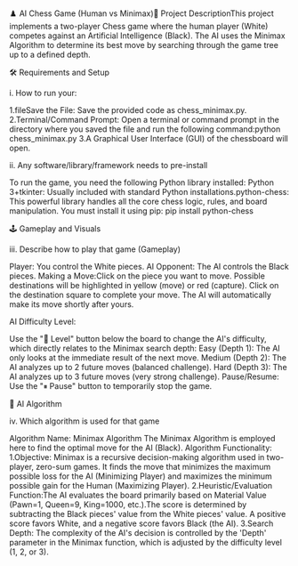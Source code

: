♟️ AI Chess Game (Human vs Minimax)🎯 
Project DescriptionThis project implements a two-player Chess game where the human player (White) competes against an Artificial Intelligence (Black). The AI uses the Minimax Algorithm to determine its best move by searching through the game tree up to a defined depth.

🛠️ Requirements and Setup 

i. How to run your:

1.fileSave the File: Save the provided code as chess_minimax.py.
2.Terminal/Command Prompt: Open a terminal or command prompt in the directory where you saved the file and run the following command:python chess_minimax.py
3.A Graphical User Interface (GUI) of the chessboard will open.

ii. Any software/library/framework needs to pre-install

To run the game, you need the following Python library installed:
Python 3+tkinter: 
Usually included with standard Python installations.python-chess: 
This powerful library handles all the core chess logic, rules, and board manipulation. You must install it using pip:
pip install python-chess

🕹️ Gameplay and Visuals

iii. Describe how to play that game (Gameplay)

Player: You control the White pieces.
AI Opponent: The AI controls the Black pieces.
Making a Move:Click on the piece you want to move.
Possible destinations will be highlighted in yellow (move) or red (capture).
Click on the destination square to complete your move.
The AI will automatically make its move shortly after yours.

  AI Difficulty Level:

Use the "🎯 Level" button below the board to change the AI's difficulty, which directly relates to the Minimax search depth:
Easy (Depth 1): The AI only looks at the immediate result of the next move.
Medium (Depth 2): The AI analyzes up to 2 future moves (balanced challenge).
Hard (Depth 3): The AI analyzes up to 3 future moves (very strong challenge).
Pause/Resume: Use the "⏸ Pause" button to temporarily stop the game.

🧠 AI Algorithm 

iv. Which algorithm is used for that game

Algorithm Name: Minimax Algorithm
The Minimax Algorithm is employed here to find the optimal move for the AI (Black).
Algorithm Functionality:
1.Objective: Minimax is a recursive decision-making algorithm used in two-player, zero-sum games. It finds the move that minimizes the maximum possible loss for the AI (Minimizing Player) and maximizes the minimum possible gain for the Human (Maximizing Player).
2.Heuristic/Evaluation Function:The AI evaluates the board primarily based on Material Value (Pawn=1, Queen=9, King=1000, etc.).The score is determined by subtracting the Black pieces' value from the White pieces' value. A positive score favors White, and a negative score favors Black (the AI).
3.Search Depth: The complexity of the AI's decision is controlled by the 'Depth' parameter in the Minimax function, which is adjusted by the difficulty level (1, 2, or 3).
